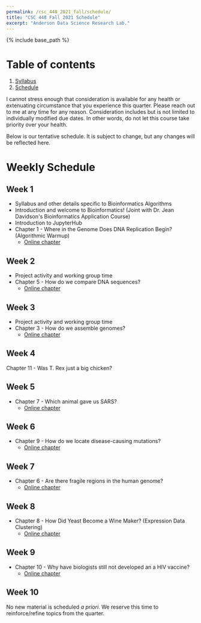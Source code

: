 ```yaml
---
permalink: /csc_448_2021_fall/schedule/
title: "CSC 448 Fall 2021 Schedule"
excerpt: "Anderson Data Science Research Lab."
---
```


{% include base_path %}

# Table of contents
1. [Syllabus](/csc_448_2021_fall/)
2. [Schedule](/csc_448_2021_fall/schedule/)

I cannot stress enough that consideration is available for any health or
extenuating circumstance that you experience this quarter. Please reach out to me
at any time for any reason. Consideration includes but is not limited to individually
modified due dates. In other words, do not let this course take priority over your health.

Below is our tentative schedule. It is subject to change, but any changes will be reflected here.

# Weekly Schedule
## Week 1 
* Syllabus and other details specific to Bioinformatics Algorithms 
* Introduction and welcome to Bioinformatics! (Joint with Dr. Jean Davidson's Bioinformatics Application Course)
* Introduction to JupyterHub
* Chapter 1 - Where in the Genome Does DNA Replication Begin? (Algorithmic Warmup)
	* <a href="https://www.bioinformaticsalgorithms.org/bioinformatics-chapter-1">Online chapter</a>

## Week 2
* Project activity and working group time
* Chapter 5 - How do we compare DNA sequences?
	* <a href="https://www.bioinformaticsalgorithms.org/bioinformatics-chapter-5">Online chapter</a>

## Week 3
* Project activity and working group time
* Chapter 3 - How do we assemble genomes?
	* <a href="https://www.bioinformaticsalgorithms.org/bioinformatics-chapter-3">Online chapter</a>

## Week 4
Chapter 11 - Was T. Rex just a big chicken?

## Week 5
* Chapter 7 - Which animal gave us SARS?
	* <a href="https://www.bioinformaticsalgorithms.org/bioinformatics-chapter-7">Online chapter</a>

## Week 6
* Chapter 9 - How do we locate disease-causing mutations?
	* <a href="https://www.bioinformaticsalgorithms.org/bioinformatics-chapter-9">Online chapter</a>

## Week 7
* Chapter 6 - Are there fragile regions in the human genome?
	* <a href="https://www.bioinformaticsalgorithms.org/bioinformatics-chapter-6">Online chapter</a>

## Week 8
* Chapter 8 - How Did Yeast Become a Wine Maker? (Expression Data Clustering)
	* <a href="https://www.bioinformaticsalgorithms.org/bioinformatics-chapter-8">Online chapter</a>

## Week 9
* Chapter 10 - Why have biologists still not developed an a HIV vaccine?
	* <a href="https://www.bioinformaticsalgorithms.org/bioinformatics-chapter-10">Online chapter</a>

## Week 10
No new material is scheduled <i>a priori</i>. We reserve this time to reinforce/refine topics from the quarter.

